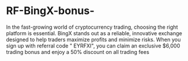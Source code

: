 # RF-BingX-bonus-
In the fast-growing world of cryptocurrency trading, choosing the right platform is essential. BingX stands out as a reliable, innovative exchange designed to help traders maximize profits and minimize risks. When you sign up with referral code " EYRFXI", you can claim an exclusive $6,000 trading bonus and enjoy a 50% discount on all trading fees 
